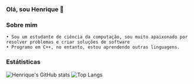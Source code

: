 ### Olá, sou Henrique 👋
### Sobre mim
    • Sou um estudante de ciência da computação, sou muito apaixonado por resolver problemas e criar soluções de software
    • Programo em C++, no entanto, estou aprendendo outras linguagens. 


### Estátisticas
![Henrique's GitHub stats](https://github-readme-stats.vercel.app/api?username=itzhendo&show_icons=true&theme=tokyonight) ![Top Langs](https://github-readme-stats.vercel.app/api/top-langs/?username=itzhendo&layout=compact)
